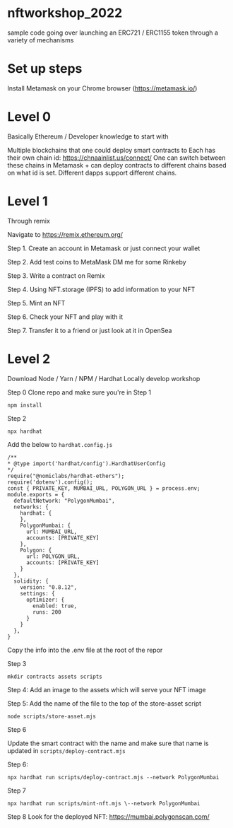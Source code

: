 # nftworkshop_2022
sample code going over launching an ERC721 / ERC1155 token through a variety of mechanisms


# Set up steps

Install Metamask on your Chrome browser (https://metamask.io/)

# Level 0 

Basically Ethereum / Developer knowledge to start with

Multiple blockchains that one could deploy smart contracts to
Each has their own chain id: https://chnaainlist.us/connect/
One can switch between these chains in Metamask + can deploy contracts to
different chains based on what id is set. Different dapps support different chains.

# Level 1

Through remix

Navigate to https://remix.ethereum.org/

Step 1. Create an account in Metamask or just connect your wallet

Step 2. Add test coins to MetaMask
    DM me for some Rinkeby 

Step 3. Write a contract on Remix

Step 4. Using NFT.storage (IPFS) to add information to your NFT

Step 5. Mint an NFT

Step 6. Check your NFT and play with it

Step 7. Transfer it to a friend or just look at it in OpenSea

# Level 2

Download Node / Yarn / NPM / Hardhat
Locally develop workshop

Step 0 Clone repo and make sure you're in 
Step 1
```
npm install
```

Step 2 
```
npx hardhat
```

Add the below to `hardhat.config.js`
```
/**
* @type import('hardhat/config').HardhatUserConfig
*/
require("@nomiclabs/hardhat-ethers");
require('dotenv').config();
const { PRIVATE_KEY, MUMBAI_URL, POLYGON_URL } = process.env;
module.exports = {
  defaultNetwork: "PolygonMumbai",
  networks: {
    hardhat: {
    },
    PolygonMumbai: {
      url: MUMBAI_URL,
      accounts: [PRIVATE_KEY]
    },
    Polygon: {
      url: POLYGON_URL,
      accounts: [PRIVATE_KEY]
    }
  },
  solidity: {
    version: "0.8.12",
    settings: {
      optimizer: {
        enabled: true,
        runs: 200
      }
    }
  },
}
```

Copy the info into the .env file at the root of the repor

Step 3

```
mkdir contracts assets scripts
```

Step 4: Add an image to the assets which will serve your NFT image

Step 5: Add the name of the file to the top of the store-asset script
```
node scripts/store-asset.mjs
```

Step 6

Update the smart contract with the name and make sure that name is updated in `scripts/deploy-contract.mjs`

Step 6:
```
npx hardhat run scripts/deploy-contract.mjs --network PolygonMumbai
```

Step 7
```
npx hardhat run scripts/mint-nft.mjs \--network PolygonMumbai
```

Step 8
Look for the deployed NFT: https://mumbai.polygonscan.com/
